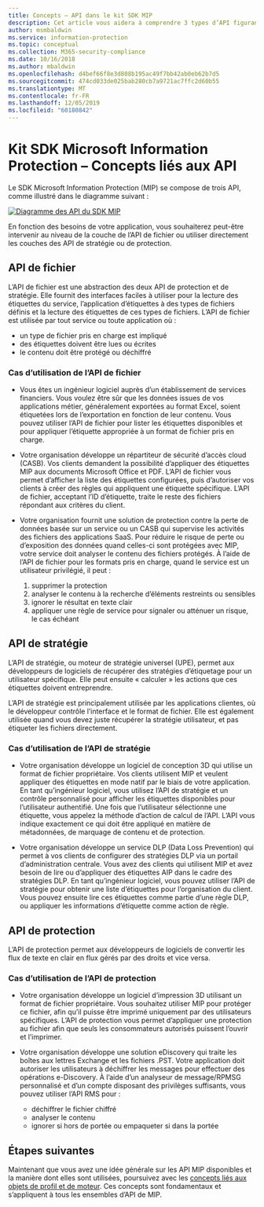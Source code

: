 ```yaml
---
title: Concepts – API dans le kit SDK MIP
description: Cet article vous aidera à comprendre 3 types d’API figurant dans le kit SDK MIP et les liens qu’ils partagent, et il présente des cas d’utilisation pour chacun d’eux.
author: msmbaldwin
ms.service: information-protection
ms.topic: conceptual
ms.collection: M365-security-compliance
ms.date: 10/16/2018
ms.author: mbaldwin
ms.openlocfilehash: d4bef66f8e3d808b195ac49f7bb42ab0eb62b7d5
ms.sourcegitcommit: 474cd033de025bab280cb7a9721ac7ffc2d60b55
ms.translationtype: MT
ms.contentlocale: fr-FR
ms.lasthandoff: 12/05/2019
ms.locfileid: "60180842"
---
```

# <a name="microsoft-information-protection-sdk---api-concepts"></a>Kit SDK Microsoft Information Protection – Concepts liés aux API

Le SDK Microsoft Information Protection (MIP) se compose de trois API, comme illustré dans le diagramme suivant :

[![Diagramme des API du SDK MIP](media/concept-apis-use-cases/mip-sdk-components.png)](media/concept-apis-use-cases/mip-sdk-components.png#lightbox)

En fonction des besoins de votre application, vous souhaiterez peut-être intervenir au niveau de la couche de l’API de fichier ou utiliser directement les couches des API de stratégie ou de protection.

## <a name="file-api"></a>API de fichier

L’API de fichier est une abstraction des deux API de protection et de stratégie. Elle fournit des interfaces faciles à utiliser pour la lecture des étiquettes du service, l’application d’étiquettes à des types de fichiers définis et la lecture des étiquettes de ces types de fichiers. L’API de fichier est utilisée par tout service ou toute application où :

- un type de fichier pris en charge est impliqué
- des étiquettes doivent être lues ou écrites
- le contenu doit être protégé ou déchiffré

### <a name="file-api-use-cases"></a>Cas d’utilisation de l’API de fichier

- Vous êtes un ingénieur logiciel auprès d’un établissement de services financiers. Vous voulez être sûr que les données issues de vos applications métier, généralement exportées au format Excel, soient étiquetées lors de l’exportation en fonction de leur contenu. Vous pouvez utiliser l’API de fichier pour lister les étiquettes disponibles et pour appliquer l’étiquette appropriée à un format de fichier pris en charge.

- Votre organisation développe un répartiteur de sécurité d’accès cloud (CASB). Vos clients demandent la possibilité d’appliquer des étiquettes MIP aux documents Microsoft Office et PDF. L’API de fichier vous permet d’afficher la liste des étiquettes configurées, puis d’autoriser vos clients à créer des règles qui appliquent une étiquette spécifique. L’API de fichier, acceptant l’ID d’étiquette, traite le reste des fichiers répondant aux critères du client.

- Votre organisation fournit une solution de protection contre la perte de données basée sur un service ou un CASB qui supervise les activités des fichiers des applications SaaS. Pour réduire le risque de perte ou d’exposition des données quand celles-ci sont protégées avec MIP, votre service doit analyser le contenu des fichiers protégés. À l’aide de l’API de fichier pour les formats pris en charge, quand le service est un utilisateur privilégié, il peut :

  1. supprimer la protection
  2. analyser le contenu à la recherche d’éléments restreints ou sensibles
  3. ignorer le résultat en texte clair
  4. appliquer une règle de service pour signaler ou atténuer un risque, le cas échéant

## <a name="policy-api"></a>API de stratégie

L’API de stratégie, ou moteur de stratégie universel (UPE), permet aux développeurs de logiciels de récupérer des stratégies d’étiquetage pour un utilisateur spécifique. Elle peut ensuite « calculer » les actions que ces étiquettes doivent entreprendre.

L’API de stratégie est principalement utilisée par les applications clientes, où le développeur contrôle l’interface et le format de fichier. Elle est également utilisée quand vous devez juste récupérer la stratégie utilisateur, et pas étiqueter les fichiers directement. 

### <a name="policy-api-use-cases"></a>Cas d’utilisation de l’API de stratégie

- Votre organisation développe un logiciel de conception 3D qui utilise un format de fichier propriétaire. Vos clients utilisent MIP et veulent appliquer des étiquettes en mode natif par le biais de votre application. En tant qu’ingénieur logiciel, vous utilisez l’API de stratégie et un contrôle personnalisé pour afficher les étiquettes disponibles pour l’utilisateur authentifié. Une fois que l’utilisateur sélectionne une étiquette, vous appelez la méthode d’action de calcul de l’API. L’API vous indique exactement ce qui doit être appliqué en matière de métadonnées, de marquage de contenu et de protection.

- Votre organisation développe un service DLP (Data Loss Prevention) qui permet à vos clients de configurer des stratégies DLP via un portail d’administration centrale. Vous avez des clients qui utilisent MIP et avez besoin de lire ou d’appliquer des étiquettes AIP dans le cadre des stratégies DLP. En tant qu’ingénieur logiciel, vous pouvez utiliser l’API de stratégie pour obtenir une liste d’étiquettes pour l’organisation du client. Vous pouvez ensuite lire ces étiquettes comme partie d’une règle DLP, ou appliquer les informations d’étiquette comme action de règle.

## <a name="protection-api"></a>API de protection

L’API de protection permet aux développeurs de logiciels de convertir les flux de texte en clair en flux gérés par des droits et vice versa.

### <a name="protection-api-use-cases"></a>Cas d’utilisation de l’API de protection

- Votre organisation développe un logiciel d’impression 3D utilisant un format de fichier propriétaire. Vous souhaitez utiliser MIP pour protéger ce fichier, afin qu’il puisse être imprimé uniquement par des utilisateurs spécifiques. L’API de protection vous permet d’appliquer une protection au fichier afin que seuls les consommateurs autorisés puissent l’ouvrir et l’imprimer. 

- Votre organisation développe une solution eDiscovery qui traite les boîtes aux lettres Exchange et les fichiers .PST. Votre application doit autoriser les utilisateurs à déchiffrer les messages pour effectuer des opérations e-Discovery. À l’aide d’un analyseur de message/RPMSG personnalisé et d’un compte disposant des privilèges suffisants, vous pouvez utiliser l’API RMS pour :
  - déchiffrer le fichier chiffré
  - analyser le contenu
  - ignorer si hors de portée ou empaqueter si dans la portée

## <a name="next-steps"></a>Étapes suivantes

Maintenant que vous avez une idée générale sur les API MIP disponibles et la manière dont elles sont utilisées, poursuivez avec les [concepts liés aux objets de profil et de moteur](concept-profile-engine-cpp.md). Ces concepts sont fondamentaux et s’appliquent à tous les ensembles d’API de MIP.
